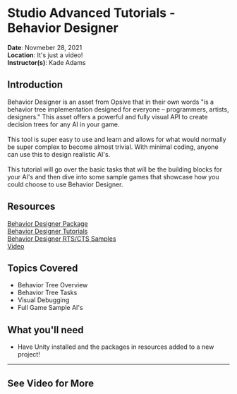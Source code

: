 # Studio Advanced Tutorials - Behavior Designer
 
**Date**: Novmeber 28, 2021<br>
**Location**: It's just a video!<br>
**Instructor(s)**: Kade Adams

## Introduction
Behavior Designer is an asset from Opsive that in their own words "is a behavior tree implementation designed for everyone – programmers, artists, designers." This asset offers a powerful and fully visual API to create decision trees for any AI in your game.  <br><br>
This tool is super easy to use and learn and allows for what would normally be super complex to become almost trivial. With minimal coding, anyone can use this to design realistic AI's. <br><br>
This tutorial will go over the basic tasks that will be the building blocks for your AI's and then dive into some sample games that showcase how you could choose to use Behavior Designer.
 
## Resources
[Behavior Designer Package](https://drive.google.com/file/d/1b_aTAtmzR6RRIBOvtE6_KwDyV5-pdZOv/view?usp=sharing)<br>
[Behavior Designer Tutorials]()<br>
[Behavior Designer RTS/CTS Samples]()<br>
[Video]()<br>
 
## Topics Covered
* Behavior Tree Overview
* Behavior Tree Tasks
* Visual Debugging
* Full Game Sample AI's
 
## What you'll need
* Have Unity installed and the packages in resources added to a new project!
---
## See Video for More
 
